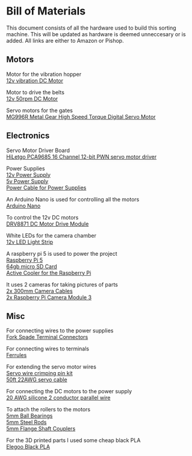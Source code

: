 # Bill of Materials
This document consists of all the hardware used to build this sorting machine. 
This will be updated as hardware is deemed unneccesary or is added. All links are either to Amazon or Pishop.

## Motors

Motor for the vibration hopper\
[12v vibration DC Motor](https://www.amazon.com/gp/product/B08263Y5PT)

Motor to drive the belts\
[12v 50rpm DC Motor](https://www.amazon.com/Greartisan-Electric-Reduction-Centric-Diameter/dp/B07K9KPDNV)

Servo motors for the gates\
[MG996R Metal Gear High Speed Torque Digital Servo Motor](https://www.amazon.com/gp/product/B09LS7RB5J)

## Electronics

Servo Motor Driver Board\
[HiLetgo PCA9685 16 Channel 12-bit PWN servo motor driver](https://www.amazon.com/dp/B07BRS249H)

Power Supplies\
[12v Power Supply](https://www.amazon.com/LRS-350-12-Switching-Household-Industrial-Automation/dp/B07WHJF1Q8)\
[5v Power Supply](https://www.amazon.com/MEAN-WELL-LRS-100-5-Switching-Enclosed/dp/B07DKCMJN9)\
[Power Cable for Power Supplies](https://www.amazon.com/Bergen-Industries-Inc-PS615143-Appliance/dp/B07BQ8MRKR)

An Arduino Nano is used for controlling all the motors\
[Arduino Nano](https://www.amazon.com/LAFVIN-Board-ATmega328P-Micro-Controller-Arduino/dp/B07G99NNXL)

To control the 12v DC motors\
[DRV8871 DC Motor Drive Module](https://www.amazon.com/HiLetgo-DRV8871-H-Bridge-Breakout-6-5V-45V/dp/B0CDWW7FZ8)

White LEDs for the camera chamber\
[12v LED Light Strip](https://www.amazon.com/Flexible-Waterproof-Holiday-Outdoor-Decoration/dp/B075R4X1XL)

A raspberry pi 5 is used to power the project\
[Raspberry Pi 5](https://www.pishop.us/product/raspberry-pi-5-8gb/)\
[64gb micro SD Card](https://www.pishop.us/product/sandisk-64gb-high-endurance-microsdxc-card/)\
[Active Cooler for the Raspberry Pi](https://www.pishop.us/product/raspberry-pi-active-cooler/)

It uses 2 cameras for taking pictures of parts\
[2x 300mm Camera Cables](https://www.pishop.us/product/camera-cable-for-raspberry-pi-5/)\
[2x Raspberry Pi Camera Module 3](https://www.pishop.us/product/raspberry-pi-camera-module-3/)


## Misc

For connecting wires to the power supplies\
[Fork Spade Terminal Connectors](https://www.amazon.com/dp/B09DXY4L34)

For connecting wires to terminals\
[Ferrules](https://www.amazon.com/dp/B0B23V7ZQJ)

For extending the servo motor wires\
[Servo wire crimping pin kit](https://www.amazon.com/gp/product/B06XJV9S1G)\
[50ft 22AWG servo cable](https://www.amazon.com/gp/product/B071VN9DF1)

For connecting the DC motors to the power supply\
[20 AWG silicone 2 conductor parallel wire](https://www.amazon.com/Silicone-Electrical-Conductor-Parallel-Flexible/dp/B07K9JKXM9)

To attach the rollers to the motors\
[5mm Ball Bearings](https://www.amazon.com/uxcell-Groove-Bearing-Double-Bearings/dp/B07FDTC4BX)\
[5mm Steel Rods](https://www.amazon.com/VictorsHome-Stainless-Crafts-Helicopter-Airplane/dp/B0962M5G6K)\
[5mm Flange Shaft Couplers](https://www.amazon.com/Coupling-Support-Hardness-Fittings-Connector/dp/B07L1FMBBC)

For the 3D printed parts I used some cheap black PLA\
[Elegoo Black PLA](https://www.amazon.com/ELEGOO-Filament-Dimensional-Accuracy-Cardboard/dp/B0BM739JRF)
